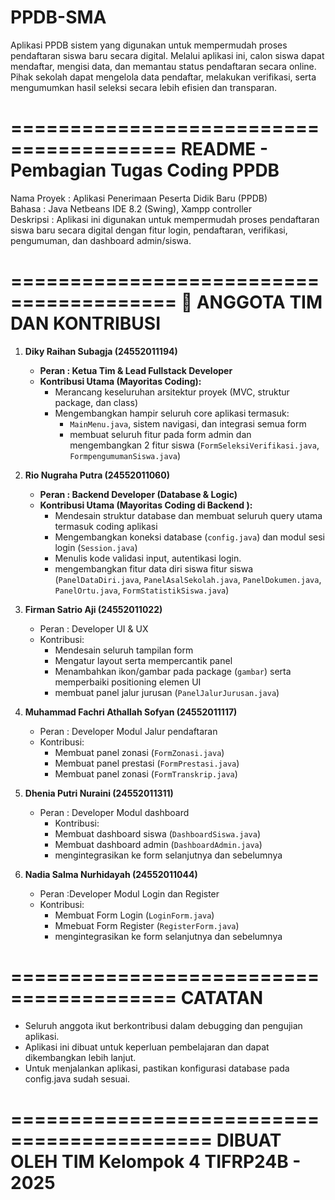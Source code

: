 # PPDB-SMA
Aplikasi PPDB sistem yang digunakan untuk mempermudah proses pendaftaran siswa baru secara digital. Melalui aplikasi ini, calon siswa dapat mendaftar, mengisi data, dan memantau status pendaftaran secara online. Pihak sekolah dapat mengelola data pendaftar, melakukan verifikasi, serta mengumumkan hasil seleksi secara lebih efisien dan transparan.

========================================
README - Pembagian Tugas Coding PPDB
========================================

 Nama Proyek : Aplikasi Penerimaan Peserta Didik Baru (PPDB)  
 Bahasa       : Java Netbeans IDE 8.2 (Swing), Xampp controller  
 Deskripsi    : Aplikasi ini digunakan untuk mempermudah proses pendaftaran siswa baru secara digital 
                  dengan fitur login, pendaftaran, verifikasi, pengumuman, dan dashboard admin/siswa.

========================================
👥 ANGGOTA TIM DAN KONTRIBUSI
========================================

1. **Diky Raihan Subagja (24552011194)**
   - **Peran     : Ketua Tim & Lead Fullstack Developer**
   - **Kontribusi Utama (Mayoritas Coding):**
     - Merancang keseluruhan arsitektur proyek (MVC, struktur package, dan class)
     - Mengembangkan hampir seluruh core aplikasi termasuk:
       - `MainMenu.java`, sistem navigasi, dan integrasi semua form  
       - membuat seluruh fitur pada form admin dan mengembangkan 2 fitur siswa (`FormSeleksiVerifikasi.java`, `FormpengumumanSiswa.java`) 

2. **Rio Nugraha Putra (24552011060)**
   - **Peran     : Backend Developer (Database & Logic)**
   - **Kontribusi Utama (Mayoritas Coding di Backend ):**
     - Mendesain struktur database dan membuat seluruh query utama termasuk coding aplikasi
     - Mengembangkan koneksi database (`config.java`) dan modul sesi login (`Session.java`)
     - Menulis kode validasi input, autentikasi login.
     - mengembangkan fitur data diri siswa fitur siswa (`PanelDataDiri.java`, `PanelAsalSekolah.java`, `PanelDokumen.java`, `PanelOrtu.java`, `FormStatistikSiswa.java`)

3. **Firman Satrio Aji (24552011022)**
   - Peran     : Developer UI & UX
   - Kontribusi:
     - Mendesain seluruh tampilan form  
     - Mengatur layout serta mempercantik panel 
     - Menambahkan ikon/gambar pada package (`gambar`) serta memperbaiki positioning elemen UI
     - membuat panel jalur jurusan (`PanelJalurJurusan.java`)

4. **Muhammad Fachri Athallah Sofyan (24552011117)**
   - Peran     : Developer Modul Jalur pendaftaran
   - Kontribusi:
     - Membuat panel zonasi (`FormZonasi.java`)
     - Membuat panel prestasi (`FormPrestasi.java`)
     - Membuat panel zonasi (`FormTranskrip.java`)

5. **Dhenia Putri Nuraini (24552011311)**
   - Peran     : Developer Modul dashboard
     - Kontribusi:
     - Membuat dashboard siswa (`DashboardSiswa.java`)
     - Membuat dashboard admin (`DashboardAdmin.java`)
     - mengintegrasikan ke form selanjutnya dan sebelumnya

6. **Nadia Salma Nurhidayah (24552011044)**
   - Peran     :Developer Modul Login dan Register
   - Kontribusi:
     - Membuat Form Login (`LoginForm.java`)
     - Mmebuat Form Register (`RegisterForm.java`)
     - mengintegrasikan ke form selanjutnya dan sebelumnya

========================================
CATATAN
========================================
- Seluruh anggota ikut berkontribusi dalam debugging dan pengujian aplikasi.
- Aplikasi ini dibuat untuk keperluan pembelajaran dan dapat dikembangkan lebih lanjut.
- Untuk menjalankan aplikasi, pastikan konfigurasi database pada config.java sudah sesuai.


===========================================
DIBUAT OLEH TIM Kelompok 4 TIFRP24B - 2025
===========================================
